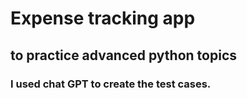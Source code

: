 # Expense tracking app

## to practice advanced python topics

### I used chat GPT to create the test cases.